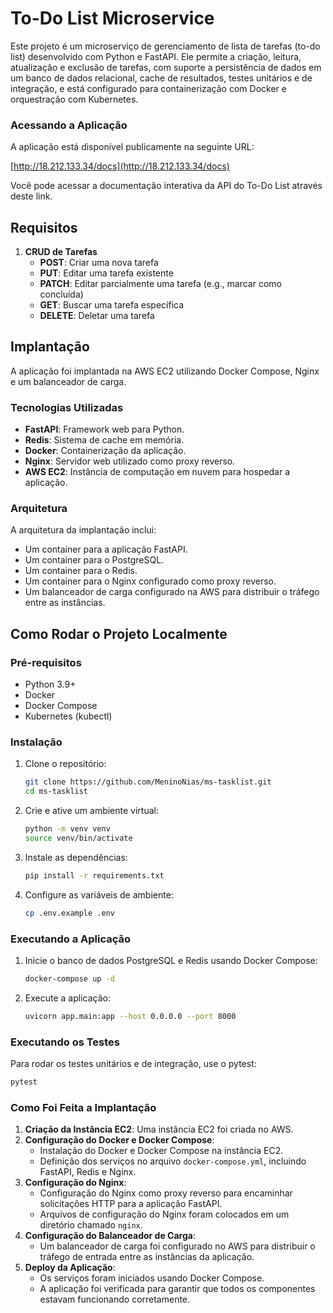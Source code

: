 # To-Do List Microservice

Este projeto é um microserviço de gerenciamento de lista de tarefas (to-do list) desenvolvido com Python e FastAPI. Ele permite a criação, leitura, atualização e exclusão de tarefas, com suporte a persistência de dados em um banco de dados relacional, cache de resultados, testes unitários e de integração, e está configurado para containerização com Docker e orquestração com Kubernetes.

### Acessando a Aplicação

A aplicação está disponível publicamente na seguinte URL:

[http://18.212.133.34/docs](http://18.212.133.34/docs)

Você pode acessar a documentação interativa da API do To-Do List através deste link.

## Requisitos

1. **CRUD de Tarefas**
    - **POST**: Criar uma nova tarefa
    - **PUT**: Editar uma tarefa existente
    - **PATCH**: Editar parcialmente uma tarefa (e.g., marcar como concluída)
    - **GET**: Buscar uma tarefa específica
    - **DELETE**: Deletar uma tarefa

## Implantação

A aplicação foi implantada na AWS EC2 utilizando Docker Compose, Nginx e um balanceador de carga.

### Tecnologias Utilizadas

- **FastAPI**: Framework web para Python.
- **Redis**: Sistema de cache em memória.
- **Docker**: Containerização da aplicação.
- **Nginx**: Servidor web utilizado como proxy reverso.
- **AWS EC2**: Instância de computação em nuvem para hospedar a aplicação.

### Arquitetura

A arquitetura da implantação inclui:
- Um container para a aplicação FastAPI.
- Um container para o PostgreSQL.
- Um container para o Redis.
- Um container para o Nginx configurado como proxy reverso.
- Um balanceador de carga configurado na AWS para distribuir o tráfego entre as instâncias.

## Como Rodar o Projeto Localmente

### Pré-requisitos

- Python 3.9+
- Docker
- Docker Compose
- Kubernetes (kubectl)

### Instalação

1. Clone o repositório:
    ```sh
    git clone https://github.com/MeninoNias/ms-tasklist.git
    cd ms-tasklist
    ```

2. Crie e ative um ambiente virtual:
    ```sh
    python -m venv venv
    source venv/bin/activate
    ```

3. Instale as dependências:
    ```sh
    pip install -r requirements.txt
    ```

4. Configure as variáveis de ambiente:
    ```sh
    cp .env.example .env
    ```

### Executando a Aplicação

1. Inicie o banco de dados PostgreSQL e Redis usando Docker Compose:
    ```sh
    docker-compose up -d
    ```

2. Execute a aplicação:
    ```sh
    uvicorn app.main:app --host 0.0.0.0 --port 8000
    ```

### Executando os Testes

Para rodar os testes unitários e de integração, use o pytest:
```sh
pytest
```

### Como Foi Feita a Implantação

1. **Criação da Instância EC2**: Uma instância EC2 foi criada no AWS.
2. **Configuração do Docker e Docker Compose**:
   - Instalação do Docker e Docker Compose na instância EC2.
   - Definição dos serviços no arquivo `docker-compose.yml`, incluindo FastAPI, Redis e Nginx.
3. **Configuração do Nginx**:
   - Configuração do Nginx como proxy reverso para encaminhar solicitações HTTP para a aplicação FastAPI.
   - Arquivos de configuração do Nginx foram colocados em um diretório chamado `nginx`.
4. **Configuração do Balanceador de Carga**:
   - Um balanceador de carga foi configurado no AWS para distribuir o tráfego de entrada entre as instâncias da aplicação.
5. **Deploy da Aplicação**:
   - Os serviços foram iniciados usando Docker Compose.
   - A aplicação foi verificada para garantir que todos os componentes estavam funcionando corretamente.
